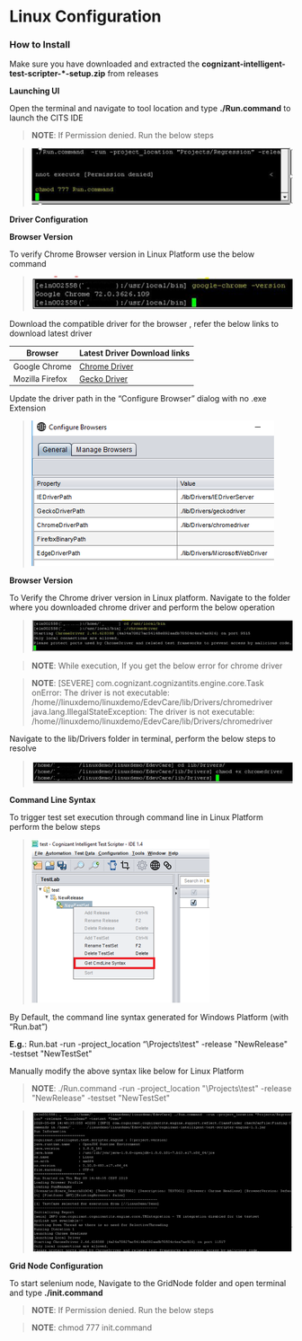 # Linux Configuration

### How to Install


Make sure you have downloaded and extracted the **cognizant-intelligent-test-scripter-*-setup.zip** from releases


**Launching UI**

Open the terminal and navigate to tool location and type **./Run.command** to launch the CITS IDE

> **NOTE**: If Permission denied. Run the below steps

> ![](faqImage\permission.png)

**Driver Configuration**

**Browser Version**

To verify Chrome Browser version in Linux Platform use the below command

> ![](faqImage\chrome_v.png)

Download the compatible driver for the browser , refer the below links to download latest driver

Browser | Latest Driver Download links
--------|-----------------------------
Google Chrome | [Chrome Driver](https://sites.google.com/a/chromium.org/chromedriver/downloads)
Mozilla Firefox | [Gecko Driver](https://github.com/mozilla/geckodriver/releases)

Update the driver path in the “Configure Browser” dialog with no .exe Extension

> ![](faqImage\browser_cfg.png)

**Browser Version**

To Verify the Chrome driver version in Linux platform. Navigate to the folder where you downloaded chrome driver and perform the below operation

> ![](faqImage\driver_v.png)

> **NOTE**: While execution, If you get the below error for chrome driver 

> **NOTE**: [SEVERE] com.cognizant.cognizantits.engine.core.Task onError: The driver is not executable: /home/<user>/linuxdemo/linuxdemo/EdevCare/lib/Drivers/chromedriver java.lang.IllegalStateException: The driver is not executable: /home/<user>/linuxdemo/linuxdemo/EdevCare/lib/Drivers/chromedriver

Navigate to the lib/Drivers folder in terminal, perform the below steps to resolve

> ![](faqImage\driver_per.png)

**Command Line Syntax**

To trigger test set execution through command line in Linux Platform perform the below steps

> ![](faqImage\cmd.png)

By Default, the command line syntax generated for Windows Platform (with “Run.bat”)

**E.g.**: Run.bat -run -project_location “\Projects\test" -release "NewRelease" -testset "NewTestSet"

Manually modify the above syntax like below for Linux Platform

> **NOTE**: ./Run.command -run -project_location "\Projects\test" -release "NewRelease" -testset "NewTestSet"

> ![](faqImage\run_cmd.png)

**Grid Node Configuration**

To start selenium node, Navigate to the GridNode folder and open terminal and type **./init.command**

> **NOTE**: If Permission denied. Run the below steps

> **NOTE**: chmod 777 init.command

